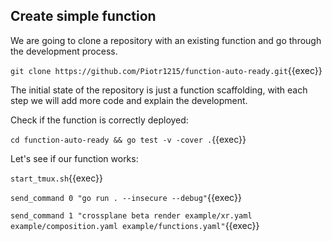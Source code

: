 ## Create simple function

<!-- TODO: 5. create simple function logic -->

We are going to clone a repository with an existing function and go through the
development process.

`git clone https://github.com/Piotr1215/function-auto-ready.git`{{exec}}

The initial state of the repository is just a function scaffolding, with each
step we will add more code and explain the development.

Check if the function is correctly deployed:

`cd function-auto-ready && go test -v -cover .`{{exec}}

Let's see if our function works:

`start_tmux.sh`{{exec}}

`send_command 0 "go run . --insecure --debug"`{{exec}}

`send_command 1 "crossplane beta render example/xr.yaml example/composition.yaml example/functions.yaml"`{{exec}}
